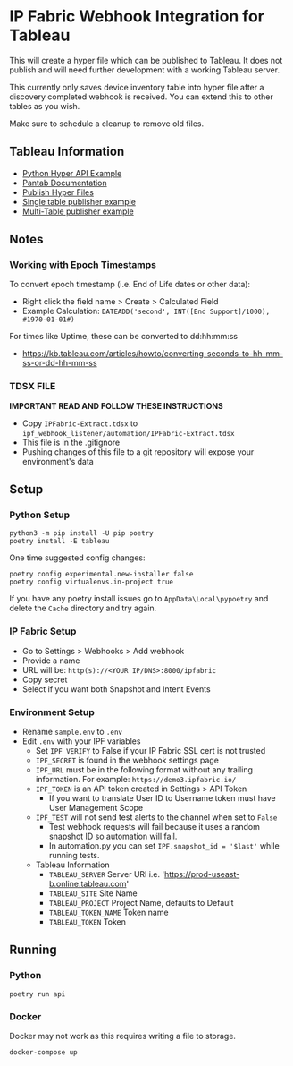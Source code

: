 # IP Fabric Webhook Integration for Tableau
This will create a hyper file which can be published to Tableau.  It does not publish and will need
further development with a working Tableau server.

This currently only saves device inventory table into hyper file after a discovery completed
webhook is received.  You can extend this to other tables as you wish.

Make sure to schedule a cleanup to remove old files.

## Tableau Information
- [Python Hyper API Example](https://help.tableau.com/current/api/hyper_api/en-us/docs/hyper_api_create_update.html)
- [Pantab Documentation](https://pantab.readthedocs.io/en/latest/examples.html)
- [Publish Hyper Files](https://help.tableau.com/current/api/hyper_api/en-us/docs/hyper_api_publish.html)
- [Single table publisher example](https://github.com/tableau/hyper-api-samples/tree/main/Community-Supported/publish-hyper)
- [Multi-Table publisher example](https://github.com/tableau/hyper-api-samples/tree/main/Community-Supported/publish-multi-table-hyper)

## Notes
### Working with Epoch Timestamps
To convert epoch timestamp (i.e. End of Life dates or other data):
- Right click the field name > Create > Calculated Field
- Example Calculation: `DATEADD('second', INT([End Support]/1000), #1970-01-01#)`

For times like Uptime, these can be converted to dd:hh:mm:ss
- https://kb.tableau.com/articles/howto/converting-seconds-to-hh-mm-ss-or-dd-hh-mm-ss

### TDSX FILE
**IMPORTANT READ AND FOLLOW THESE INSTRUCTIONS**
- Copy `IPFabric-Extract.tdsx` to `ipf_webhook_listener/automation/IPFabric-Extract.tdsx`
- This file is in the .gitignore
- Pushing changes of this file to a git repository will expose your environment's data

## Setup

### <a id="python-setup"></a> Python Setup
```shell
python3 -m pip install -U pip poetry
poetry install -E tableau
```
One time suggested config changes:
```shell
poetry config experimental.new-installer false
poetry config virtualenvs.in-project true
```

If you have any poetry install issues go to `AppData\Local\pypoetry` and delete the `Cache` directory and try again.

### IP Fabric Setup

- Go to Settings > Webhooks > Add webhook
- Provide a name
- URL will be: `http(s)://<YOUR IP/DNS>:8000/ipfabric`
- Copy secret
- Select if you want both Snapshot and Intent Events

### Environment Setup

- Rename `sample.env` to `.env`
- Edit `.env` with your IPF variables
    - Set `IPF_VERIFY` to False if your IP Fabric SSL cert is not trusted
    - `IPF_SECRET` is found in the webhook settings page
    - `IPF_URL` must be in the following format without any trailing information. For example: `https://demo3.ipfabric.io/`
    - `IPF_TOKEN` is an API token created in Settings > API Token
        - If you want to translate User ID to Username token must have User Management Scope
    - `IPF_TEST` will not send test alerts to the channel when set to `False`
      - Test webhook requests will fail because it uses a random snapshot ID so automation will fail.
      - In automation.py you can set `IPF.snapshot_id = '$last'` while running tests.
    - Tableau Information
      - `TABLEAU_SERVER` Server URl i.e. 'https://prod-useast-b.online.tableau.com'
      - `TABLEAU_SITE` Site Name
      - `TABLEAU_PROJECT` Project Name, defaults to Default
      - `TABLEAU_TOKEN_NAME` Token name
      - `TABLEAU_TOKEN` Token

## Running

### Python

```shell
poetry run api
```

### Docker
Docker may not work as this requires writing a file to storage.

```shell
docker-compose up
```

